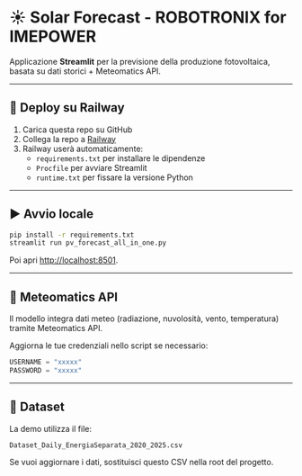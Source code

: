 # ☀️ Solar Forecast - ROBOTRONIX for IMEPOWER

Applicazione **Streamlit** per la previsione della produzione fotovoltaica,
basata su dati storici + Meteomatics API.

---

## 🚀 Deploy su Railway

1. Carica questa repo su GitHub
2. Collega la repo a [Railway](https://railway.app)
3. Railway userà automaticamente:
   - `requirements.txt` per installare le dipendenze
   - `Procfile` per avviare Streamlit
   - `runtime.txt` per fissare la versione Python

---

## ▶️ Avvio locale

```bash
pip install -r requirements.txt
streamlit run pv_forecast_all_in_one.py
```

Poi apri [http://localhost:8501](http://localhost:8501).

---

## 🔑 Meteomatics API

Il modello integra dati meteo (radiazione, nuvolosità, vento, temperatura)
tramite Meteomatics API.

Aggiorna le tue credenziali nello script se necessario:

```python
USERNAME = "xxxxx"
PASSWORD = "xxxxx"
```

---

## 📂 Dataset

La demo utilizza il file:

```
Dataset_Daily_EnergiaSeparata_2020_2025.csv
```

Se vuoi aggiornare i dati, sostituisci questo CSV nella root del progetto.
